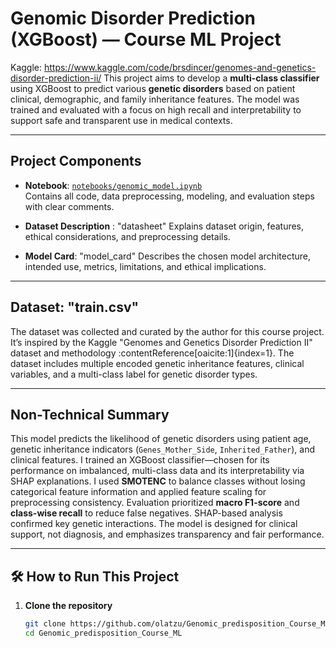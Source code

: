 # Genomic Disorder Prediction (XGBoost) — Course ML Project

Kaggle: https://www.kaggle.com/code/brsdincer/genomes-and-genetics-disorder-prediction-ii/
This project aims to develop a **multi-class classifier** using XGBoost to predict various **genetic disorders** based on patient clinical, demographic, and family inheritance features. 
The model was trained and evaluated with a focus on high recall and interpretability to support safe and transparent use in medical contexts.

---

## Project Components

- **Notebook**: [`notebooks/genomic_model.ipynb`](notebooks/genomic_model.ipynb)  
  Contains all code, data preprocessing, modeling, and evaluation steps with clear comments.

- **Dataset Description** : "datasheet"
  Explains dataset origin, features, ethical considerations, and preprocessing details.

- **Model Card**: "model_card"
  Describes the chosen model architecture, intended use, metrics, limitations, and ethical implications.


---

##  Dataset: "train.csv"

The dataset was collected and curated by the author for this course project. 
It’s inspired by the Kaggle "Genomes and Genetics Disorder Prediction II" dataset and methodology :contentReference[oaicite:1]{index=1}. 
The dataset includes multiple encoded genetic inheritance features, clinical variables, and a multi-class label for genetic disorder types.



---

## Non-Technical Summary

This model predicts the likelihood of genetic disorders using patient age, genetic inheritance indicators (`Genes_Mother_Side`, `Inherited_Father`), and clinical features. 
I trained an XGBoost classifier—chosen for its performance on imbalanced, multi-class data and its interpretability via SHAP explanations. 
I used **SMOTENC** to balance classes without losing categorical feature information and applied feature scaling for preprocessing consistency. 
Evaluation prioritized **macro F1-score** and **class-wise recall** to reduce false negatives. 
SHAP-based analysis confirmed key genetic interactions. The model is designed for clinical support, not diagnosis, and emphasizes transparency and fair performance.

---

## 🛠️ How to Run This Project

1. **Clone the repository**  
   ```bash
   git clone https://github.com/olatzu/Genomic_predisposition_Course_ML.git
   cd Genomic_predisposition_Course_ML
